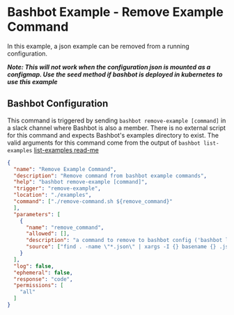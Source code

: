 # Bashbot Example - Remove Example Command

In this example, a json example can be removed from a running configuration. 

***Note: This will not work when the configuration json is mounted as a configmap. Use the seed method if bashbot is deployed in kubernetes to use this example***

## Bashbot Configuration

This command is triggered by sending `bashbot remove-example [command]` in a slack channel where Bashbot is also a member. There is no external script for this command and expects Bashbot's examples directory to exist. The valid arguments for this command come from the output of `bashbot list-examples` [list-examples read-me](../list-examples)

```json
{
  "name": "Remove Example Command",
  "description": "Remove command from bashbot example commands",
  "help": "bashbot remove-example [command]",
  "trigger": "remove-example",
  "location": "./examples",
  "command": ["./remove-command.sh ${remove_command}"
  ],
  "parameters": [
    {
      "name": "remove_command",
      "allowed": [],
      "description": "a command to remove to bashbot config ('bashbot list-examples')",
      "source": ["find . -name \"*.json\" | xargs -I {} basename {} .json"]
    }
  ],
  "log": false,
  "ephemeral": false,
  "response": "code",
  "permissions": [
    "all"
  ]
}
```